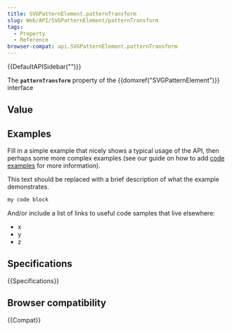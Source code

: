 ```yaml
---
title: SVGPatternElement.patternTransform
slug: Web/API/SVGPatternElement/patternTransform
tags:
  - Property
  - Reference
browser-compat: api.SVGPatternElement.patternTransform
---
```

{{DefaultAPISidebar("")}}

The **`patternTransform`** property of the {{domxref("SVGPatternElement")}} interface 

## Value



## Examples

Fill in a simple example that nicely shows a typical usage of the API, then perhaps some more complex examples (see our guide on how to add [code examples](/en-US/docs/MDN/Contribute/Structures/Code_examples) for more information).

This text should be replaced with a brief description of what the example demonstrates.

```js
my code block
```

And/or include a list of links to useful code samples that live elsewhere:

*   x
*   y
*   z

## Specifications

{{Specifications}}

## Browser compatibility

{{Compat}}


